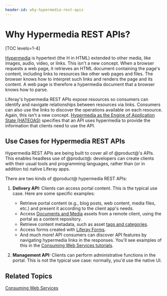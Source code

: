 ```yaml
---
header-id: why-hypermedia-rest-apis
---
```


# Why Hypermedia REST APIs?

[TOC levels=1-4]

[Hypermedia](https://en.wikipedia.org/wiki/Hypermedia) 
is hypertext (the H in HTML) extended to other media, like images, audio, video, 
or links. This isn't a new concept. When a browser requests a web page, it 
retrieves an HTML document containing the page's content, including links to 
resources like other web pages and files. The browser knows how to interpret 
such links and renders the page and its content. A web page is therefore a 
hypermedia document that a browser knows how to parse. 

Liferay's hypermedia REST APIs expose resources so consumers can identify and
navigate relationships between resources via links. Consumers can also use the
links to discover the operations available on each resource. Again, this isn't
a new concept. 
[Hypermedia as the Engine of Application State (HATEOAS)](https://en.wikipedia.org/wiki/HATEOAS) 
specifies that an API uses hypermedia to provide the information that clients 
need to use the API. 

## Use Cases for Hypermedia REST APIs

Hypermedia REST APIs are being built to cover all of @product@'s APIs. This
enables headless use of @product@: developers can create clients with their
usual tools and programming languages, rather than (or in addition to) native
Liferay apps. <!-- Link to "Going Headless with Hypermedia REST APIs" article,
once it exists. -->

There are two kinds of @product@ hypermedia REST APIs:

1.  **Delivery API:** Clients can access portal content. This is
    the typical use case. Here are some specific examples: 

    -   Retrieve portal content (e.g., blog posts, web content, media files, 
        etc.) and present it according to the client app's needs. 
    -   Access 
        [Documents and Media](/docs/7-1/user/-/knowledge_base/u/managing-documents-and-media) 
        assets from a remote client, using the portal as a content repository. 
    -   Retrieve content metadata, such as asset 
        [tags and categories](/docs/7-1/user/-/knowledge_base/u/organizing-content-with-tags-and-categories). 
    -   Access forms created with 
        [Liferay Forms](/docs/7-1/user/-/knowledge_base/u/forms). 
    -   And much more! API consumers can discover API features by navigating 
        hypermedia links in the responses. You'll see examples of this in the 
        [Consuming Web Services tutorials](/docs/7-1/tutorials/-/knowledge_base/t/consuming-web-services). 
        
 2. **Management API:** Clients can perform administrative functions in the 
    portal. This is not the typical use case: normally, you'd use the native UI. 

## Related Topics

[Consuming Web Services](/docs/7-1/tutorials/-/knowledge_base/t/consuming-web-services)
